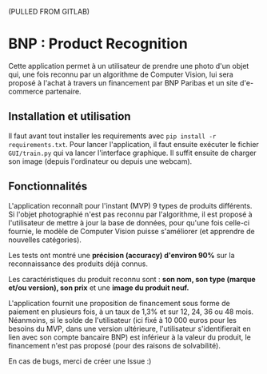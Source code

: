 
(PULLED FROM GITLAB)

# BNP : Product Recognition

Cette application permet à un utilisateur de prendre une photo d'un objet qui, une fois reconnu par un algorithme de Computer Vision, lui sera proposé à l'achat à travers un financement 
par BNP Paribas et un site d'e-commerce partenaire.

## Installation et utilisation

Il faut avant tout installer les requirements  avec `pip install -r requirements.txt`.
Pour lancer l'application, il faut ensuite exécuter le fichier `GUI/train.py` qui va lancer l'interface graphique. 
Il suffit ensuite de charger son image (depuis l'ordinateur ou depuis une webcam).

## Fonctionnalités

L'application reconnaît pour l'instant (MVP) 9 types de produits différents. Si l'objet photographié n'est pas reconnu par l'algorithme, il est proposé à l'utilisateur de mettre à jour 
la base de données, pour qu'une fois celle-ci fournie, le modèle de Computer Vision puisse s'améliorer (et apprendre de nouvelles catégories).

Les tests ont montré une **précision (accuracy) d'environ 90%** sur la reconnaissance des produits déjà connus.

Les caractéristiques du produit reconnu sont : **son nom, son type (marque et/ou version), son prix** et une **image du produit neuf.**

L'application fournit une proposition de financement sous forme de paiement en plusieurs fois, à un taux de 1,3% et sur 12, 24, 36 ou 48 mois. 
Néanmoins, si le solde de l'utilisateur (ici fixé à 10 000 euros pour les besoins du MVP, dans une version ultérieure, l'utilisateur s'identifierait en lien avec son compte bancaire BNP) est inférieur
à la valeur du produit, le financement n'est pas proposé (pour des raisons de solvabilité).


En cas de bugs, merci de créer une Issue :)

